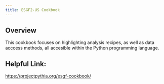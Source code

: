 ```yaml
---
title: ESGF2-US Cookbook
---
```

## Overview
This cookbook focuses on highlighting analysis recipes, as well as data acccess methods, all accesible within the Python programming language.

## Helpful Link:
https://projectpythia.org/esgf-cookbook/